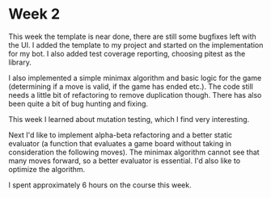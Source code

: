 # Week 2

This week the template is near done, there are still some bugfixes left with the UI. I added the template to my project and started on the implementation for my bot. I also added test coverage reporting, choosing pitest as the library. 

I also implemented a simple minimax algorithm and basic logic for the game (determining if a move is valid, if the game has ended etc.). The code still needs a little bit of refactoring to remove duplication though. There has also been quite a bit of bug hunting and fixing.

This week I learned about mutation testing, which I find very interesting.

Next I'd like to implement alpha-beta refactoring and a better static evaluator (a function that evaluates a game board without taking in consideration the following moves). The minimax algorithm cannot see that many moves forward, so a better evaluator is essential. I'd also like to optimize the algorithm.

I spent approximately 6 hours on the course this week.
